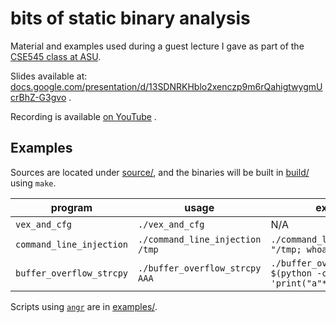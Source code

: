 # bits of static binary analysis

Material and examples used during a guest lecture I gave as part of the [CSE545 class at ASU](https://www.tiffanybao.com/courses/cse545/).

Slides available at: <a href='https://docs.google.com/presentation/d/13SDNRKHblo2xenczp9m6rQahigtwygmUcrBhZ-G3gvo' target='_blank'>docs.google.com/presentation/d/13SDNRKHblo2xenczp9m6rQahigtwygmUcrBhZ-G3gvo</a> .

Recording is available <a href='https://www.youtube.com/watch?v=4SMRnpuqN6E' target='_blank'>on YouTube</a> .

## Examples

Sources are located under [source/](source/), and the binaries will be built in [build/](build/) using `make`.

| program                  | usage                           | exploit                                                 |
| ------------------------ | ------------------------------- | ------------------------------------------------------- |
| `vex_and_cfg`            | `./vex_and_cfg`                 | N/A                                                     |
| `command_line_injection` | `./command_line_injection /tmp` | `./command_line_injection "/tmp; whoami"`               |
| `buffer_overflow_strcpy` | `./buffer_overflow_strcpy AAA`  | `./buffer_overflow_strcpy $(python -c 'print("a"*10)')` |


Scripts using <a href='https://angr.io/' target='_blank'>`angr`</a> are in [examples/](examples/).

